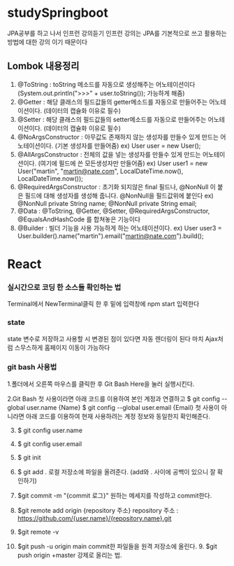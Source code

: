 # studySpringboot

JPA공부를 하고 나서 인프런 강의듣기 인프런 강의는 JPA를 기본적으로 쓰고 활용하는 방법에 대한
강의 이기 때문이다

## Lombok 내용정리

1. @ToString : toString 메소드를 자동으로 생성해주는 어노테이션이다 (System.out.println(">>>" + user.toString()); 가능하게 해줌)
2. @Getter : 해당 클래스의 필드값들의 getter메소드를 자동으로 만들어주는 어노테이션이다. (데이터의 캡슐화 이유로 필수) 
3. @Setter : 해당 클래스의 필드값들의 setter메소드를 자동으로 만들어주는 어노테이션이다. (데이터의 캡슐화 이유로 필수) 
4. @NoArgsConstructor : 아무값도 존재하지 않는 생성자를 만들수 있게 만드는 어노테이션이다. (기본 생성자를 만들어줌) ex) User user = new User();
5. @AllArgsConstructor : 전체의 값을 넣는 생성자를 만들수 있게 만드는 어노테이션이다. (여기에 필드에 쓴 모든생성자만 만들어줌) 
   ex) User user1 = new User("martin", "martin@nate.com", LocalDateTime.now(), LocalDateTime.now());
6. @RequiredArgsConstructor : 초기화 되지않은 final 필드나, @NonNull 이 붙은 필드에 대해 생성자를 생성해 줍니다. @NonNull을 필드값위에 붙인다
   ex)  @NonNull
        private String name;
        @NonNull
        private String email;
7. @Data : @ToString, @Getter, @Setter, @RequiredArgsConstructor, @EqualsAndHashCode 를 합쳐놓은 기능이다
8. @Builder : 빌더 기능을 사용 가능하게 하는 어노테이션이다.
   ex) User user3 = User.builder().name("martin").email("martin@nate.com").build();
   
   
   
   
# React

### 실시간으로 코딩 한 소스들 확인하는 법
Terminal에서 NewTerminal클릭 한 후 밑에 입력창에 npm start 입력한다

### state
state 변수로 저장하고 사용할 시 변경된 점이 있다면 자동 렌더링이 된다 마치 Ajax처럼 스무스하게 홈페이지 이동이 가능하다







### git bash 사용법
1.폴더에서 오른쪽 마우스를 클릭한 후 Git Bash Here을 눌러 실행시킨다.

2.Git Bash 첫 사용이라면 아래 코드를 이용하여 본인 계정과 연결하고
 $ git config --global user.name {Name} $ git config --global user.email {Email}
 첫 사용이 아니라면 아래 코드를 이용하여 현재 사용하려는 계정 정보와 동일한지 확인해준다.
 
 
3. $ git config user.name 
4. $ git config user.email
5. $ git init
6. $ git add . 로컬 저장소에 파일을 올려준다.
 (add와 . 사이에 공백이 있으니 잘 확인하기)

6. $git commit -m "{commit 로그}"
   원하는 메세지를 작성하고 commit한다.

7. $git remote add origin {repository 주소}
   repository 주소 : https://github.com/{user.name}/{repository.name}.git

8. $git remote -v

9. $git push -u origin main
    commit한 파일들을 원격 저장소에 올린다.
   9. $git push origin +master
    강제로 올리는 법.
    
